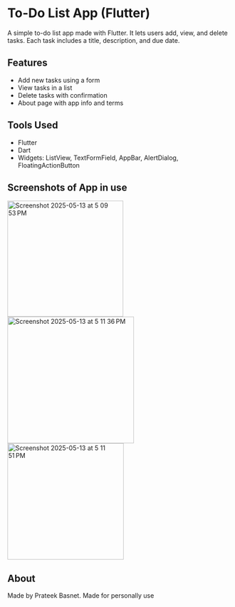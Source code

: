 # To-Do List App (Flutter)

A simple to-do list app made with Flutter. It lets users add, view, and delete tasks. Each task includes a title, description, and due date.

## Features
- Add new tasks using a form
- View tasks in a list
- Delete tasks with confirmation
- About page with app info and terms

## Tools Used
- Flutter
- Dart
- Widgets: ListView, TextFormField, AppBar, AlertDialog, FloatingActionButton

## Screenshots of App in use
<img width="260" alt="Screenshot 2025-05-13 at 5 09 53 PM" src="https://github.com/user-attachments/assets/0fee2aae-3f7a-4430-8b51-4d6de44b9270" />

<img width="284" alt="Screenshot 2025-05-13 at 5 11 36 PM" src="https://github.com/user-attachments/assets/f3bc14b3-a68b-496e-ad20-2151835252f0" />

<img width="261" alt="Screenshot 2025-05-13 at 5 11 51 PM" src="https://github.com/user-attachments/assets/df9f0172-2936-4dfb-9369-ddef403eb3e4" />


## About
Made by Prateek Basnet. Made for personally use
